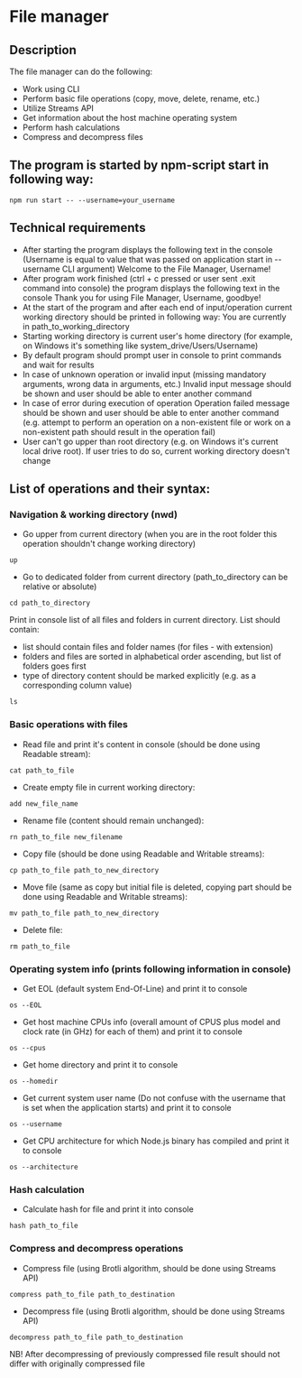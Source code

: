# File manager

## Description
The file manager can do the following:

- Work using CLI
- Perform basic file operations (copy, move, delete, rename, etc.)
- Utilize Streams API
- Get information about the host machine operating system
- Perform hash calculations
- Compress and decompress files

## The program is started by npm-script start in following way:

``
npm run start -- --username=your_username
``

## Technical requirements
- After starting the program displays the following text in the console (Username is equal to value that was passed on application start in --username CLI argument)
Welcome to the File Manager, Username!
- After program work finished (ctrl + c pressed or user sent .exit command into console) the program displays the following text in the console
Thank you for using File Manager, Username, goodbye!
- At the start of the program and after each end of input/operation current working directory should be printed in following way:
You are currently in path_to_working_directory
- Starting working directory is current user's home directory (for example, on Windows it's something like system_drive/Users/Username)
- By default program should prompt user in console to print commands and wait for results
- In case of unknown operation or invalid input (missing mandatory arguments, wrong data in arguments, etc.) Invalid input message should be shown and user should be able to enter another command
- In case of error during execution of operation Operation failed message should be shown and user should be able to enter another command (e.g. attempt to perform an operation on a non-existent file or work on a non-existent path should result in the operation fail)
- User can't go upper than root directory (e.g. on Windows it's current local drive root). If user tries to do so, current working directory doesn't change

## List of operations and their syntax:
### Navigation & working directory (nwd)
- Go upper from current directory (when you are in the root folder this operation shouldn't change working directory)

``
up
``

- Go to dedicated folder from current directory (path_to_directory can be relative or absolute)

``
cd path_to_directory
``

Print in console list of all files and folders in current directory. List should contain:
- list should contain files and folder names (for files - with extension)
- folders and files are sorted in alphabetical order ascending, but list of folders goes first
- type of directory content should be marked explicitly (e.g. as a corresponding column value)

``
ls
``

### Basic operations with files
- Read file and print it's content in console (should be done using Readable stream):

``
cat path_to_file
``

- Create empty file in current working directory:

``
add new_file_name
``

- Rename file (content should remain unchanged):

``
rn path_to_file new_filename
``

- Copy file (should be done using Readable and Writable streams):

``
cp path_to_file path_to_new_directory
``

- Move file (same as copy but initial file is deleted, copying part should be done using Readable and Writable streams):

``
mv path_to_file path_to_new_directory
``

- Delete file:

``
rm path_to_file
``

### Operating system info (prints following information in console)
- Get EOL (default system End-Of-Line) and print it to console

``
os --EOL
``

- Get host machine CPUs info (overall amount of CPUS plus model and clock rate (in GHz) for each of them) and print it to console

``
os --cpus
``

- Get home directory and print it to console

``
os --homedir
``

- Get current system user name (Do not confuse with the username that is set when the application starts) and print it to console

``
os --username
``

- Get CPU architecture for which Node.js binary has compiled and print it to console

``
os --architecture
``

### Hash calculation
- Calculate hash for file and print it into console

``
hash path_to_file
``

### Compress and decompress operations
-  Compress file (using Brotli algorithm, should be done using Streams API)

``
compress path_to_file path_to_destination
``

-  Decompress file (using Brotli algorithm, should be done using Streams API)

``
decompress path_to_file path_to_destination
``

NB! After decompressing of previously compressed file result should not differ with originally compressed file
